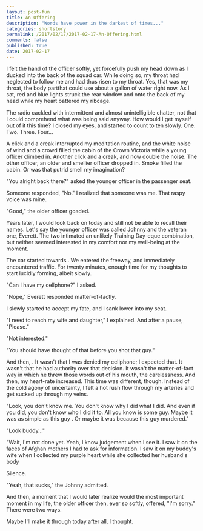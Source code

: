 ```yaml
---
layout: post-fun
title: An Offering 
description: "Words have power in the darkest of times..."
categories: shortstory
permalink: /2017/02/17/2017-02-17-An-Offering.html
comments: false
published: true
date: 2017-02-17
---
```


I felt the hand of the officer softly, yet forcefully push my head down as I ducked into the back of the squad car. While doing so, my throat had neglected to follow me and had thus risen to my throat. Yes, that was my throat, the body partthat could use about a gallon of water right now. As I sat, red and blue lights struck the rear window and onto the back of my head while my heart battered my ribcage.

The radio cackled with intermittent and almost unintelligible chatter, not that I could comprehend what was being said anyway. How would I get myself out of it this time? I closed my eyes, and started to count to ten slowly. One. Two. Three. Four...

A click and a creak interrupted my meditation routine, and the white noise of wind and a crowd filled the cabin of the Crown Victoria while a young officer climbed in. Another click and a creak, and now double the noise. The other officer, an older and smellier officer dropped in. Smoke filled the cabin. Or was that putrid smell my imagination? 

"You alright back there?" asked the younger officer in the passenger seat.

Someone responded, "No." I realized that someone was me. That raspy voice was mine.

"Good," the older officer goaded.

Years later, I would look back on today and still not be able to recall their names. Let's say the younger officer was called Johnny and the veteran one, Everett. The two intimated an unlikely Training Day-eque combination, but neither seemed interested in my comfort nor my well-being at the moment.

The car started towards . We entered the freeway, and immediately encountered traffic. For twenty minutes, enough time for my thoughts to start lucidly forming, albeit slowly.

"Can I have my cellphone?" I asked.

"Nope," Everett responded matter-of-factly.

I slowly started to accept my fate, and I sank lower into my seat.

"I need to reach my wife and daughter," I explained. And after a pause, "Please."

"Not interested."

"You should have thought of that before you shot that guy."

And then, . It wasn't that I was denied my cellphone; I expected that. It wasn't that he had authority over that decision. It wasn't the matter-of-fact way in which he threw those words out of his mouth, the carelessness. And then, my heart-rate increased. This time was different, though. Instead of the cold agony of uncertainty, I felt a hot rush flow through my arteries and get sucked up through my veins.

"Look, you don't know me. You don't know why I did what I did. And even if you did, you don't know who I did it to. All you know is some guy. Maybe it was as simple as this guy . Or maybe it was because this guy murdered."

"Look buddy..."

"Wait, I'm not done yet. Yeah, I know judgement when I see it. I saw it on the faces of Afghan mothers I had to ask for information. I saw it on my buddy's wife when I collected my purple heart while she collected her husband's body

Silence.

"Yeah, that sucks," the Johnny admitted. 

And then, a moment that I would later realize would the most important moment in my life, the older officer then, ever so softly, offered, "I'm sorry." There were two ways.

Maybe I'll make it through today after all, I thought.






